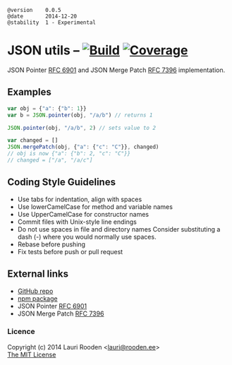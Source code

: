 [1]: https://secure.travis-ci.org/litejs/json-util.png
[2]: https://travis-ci.org/litejs/json-util
[3]: https://coveralls.io/repos/litejs/json-util/badge.png
[4]: https://coveralls.io/r/litejs/json-util
[npm package]: https://npmjs.org/package/json-util
[GitHub repo]: https://github.com/litejs/json-util
[RFC 6901]: http://tools.ietf.org/html/rfc6901
[RFC 7396]: http://tools.ietf.org/html/rfc7396


    @version    0.0.5
    @date       2014-12-20
    @stability  1 - Experimental


JSON utils &ndash; [![Build][1]][2] [![Coverage][3]][4]
==========

JSON Pointer [RFC 6901][] and JSON Merge Patch [RFC 7396][] implementation.


Examples
--------

```javascript
var obj = {"a": {"b": 1}}
var b = JSON.pointer(obj, "/a/b") // returns 1

JSON.pointer(obj, "/a/b", 2) // sets value to 2

var changed = []
JSON.mergePatch(obj, {"a": {"c": "C"}}, changed)
// obj is now {"a": {"b": 2, "c": "C"}}
// changed = ["/a", "/a/c"]
```


Coding Style Guidelines
-----------------------

-   Use tabs for indentation, align with spaces
-   Use lowerCamelCase for method and variable names
-   Use UpperCamelCase for constructor names
-   Commit files with Unix-style line endings
-   Do not use spaces in file and directory names
    Consider substituting a dash (-) where you would normally use spaces.
-   Rebase before pushing
-   Fix tests before push or pull request


External links
--------------

-   [GitHub repo][]
-   [npm package][]
-   JSON Pointer [RFC 6901][]
-   JSON Merge Patch [RFC 7396][]


### Licence

Copyright (c) 2014 Lauri Rooden &lt;lauri@rooden.ee&gt;  
[The MIT License](http://lauri.rooden.ee/mit-license.txt)


